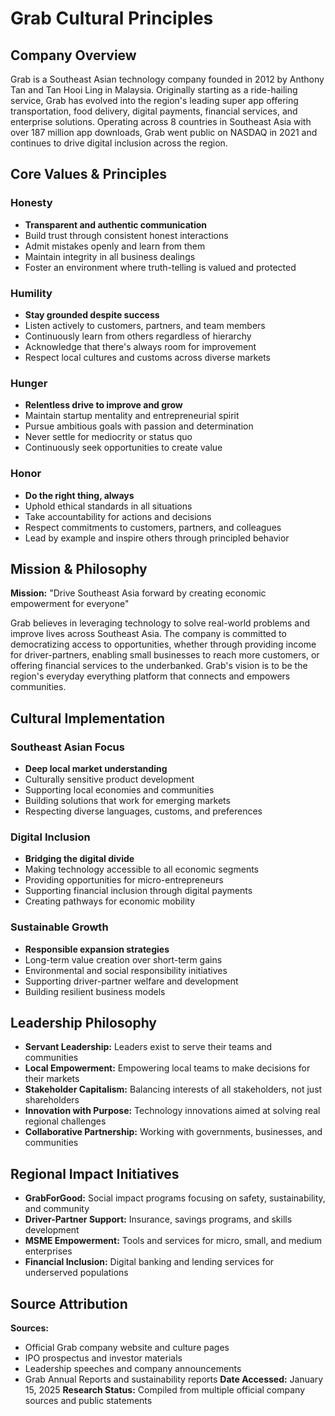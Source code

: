 # Grab Cultural Principles

## Company Overview

Grab is a Southeast Asian technology company founded in 2012 by Anthony Tan and Tan Hooi Ling in Malaysia. Originally starting as a ride-hailing service, Grab has evolved into the region's leading super app offering transportation, food delivery, digital payments, financial services, and enterprise solutions. Operating across 8 countries in Southeast Asia with over 187 million app downloads, Grab went public on NASDAQ in 2021 and continues to drive digital inclusion across the region.

## Core Values & Principles

### Honesty
- **Transparent and authentic communication**
- Build trust through consistent honest interactions
- Admit mistakes openly and learn from them
- Maintain integrity in all business dealings
- Foster an environment where truth-telling is valued and protected

### Humility
- **Stay grounded despite success**
- Listen actively to customers, partners, and team members
- Continuously learn from others regardless of hierarchy
- Acknowledge that there's always room for improvement
- Respect local cultures and customs across diverse markets

### Hunger
- **Relentless drive to improve and grow**
- Maintain startup mentality and entrepreneurial spirit
- Pursue ambitious goals with passion and determination
- Never settle for mediocrity or status quo
- Continuously seek opportunities to create value

### Honor
- **Do the right thing, always**
- Uphold ethical standards in all situations
- Take accountability for actions and decisions
- Respect commitments to customers, partners, and colleagues
- Lead by example and inspire others through principled behavior

## Mission & Philosophy

**Mission:** "Drive Southeast Asia forward by creating economic empowerment for everyone"

Grab believes in leveraging technology to solve real-world problems and improve lives across Southeast Asia. The company is committed to democratizing access to opportunities, whether through providing income for driver-partners, enabling small businesses to reach more customers, or offering financial services to the underbanked. Grab's vision is to be the region's everyday everything platform that connects and empowers communities.

## Cultural Implementation

### Southeast Asian Focus
- **Deep local market understanding**
- Culturally sensitive product development
- Supporting local economies and communities
- Building solutions that work for emerging markets
- Respecting diverse languages, customs, and preferences

### Digital Inclusion
- **Bridging the digital divide**
- Making technology accessible to all economic segments
- Providing opportunities for micro-entrepreneurs
- Supporting financial inclusion through digital payments
- Creating pathways for economic mobility

### Sustainable Growth
- **Responsible expansion strategies**
- Long-term value creation over short-term gains
- Environmental and social responsibility initiatives
- Supporting driver-partner welfare and development
- Building resilient business models

## Leadership Philosophy

- **Servant Leadership:** Leaders exist to serve their teams and communities
- **Local Empowerment:** Empowering local teams to make decisions for their markets
- **Stakeholder Capitalism:** Balancing interests of all stakeholders, not just shareholders
- **Innovation with Purpose:** Technology innovations aimed at solving real regional challenges
- **Collaborative Partnership:** Working with governments, businesses, and communities

## Regional Impact Initiatives

- **GrabForGood:** Social impact programs focusing on safety, sustainability, and community
- **Driver-Partner Support:** Insurance, savings programs, and skills development
- **MSME Empowerment:** Tools and services for micro, small, and medium enterprises
- **Financial Inclusion:** Digital banking and lending services for underserved populations

## Source Attribution

**Sources:**
- Official Grab company website and culture pages
- IPO prospectus and investor materials
- Leadership speeches and company announcements
- Grab Annual Reports and sustainability reports
**Date Accessed:** January 15, 2025
**Research Status:** Compiled from multiple official company sources and public statements